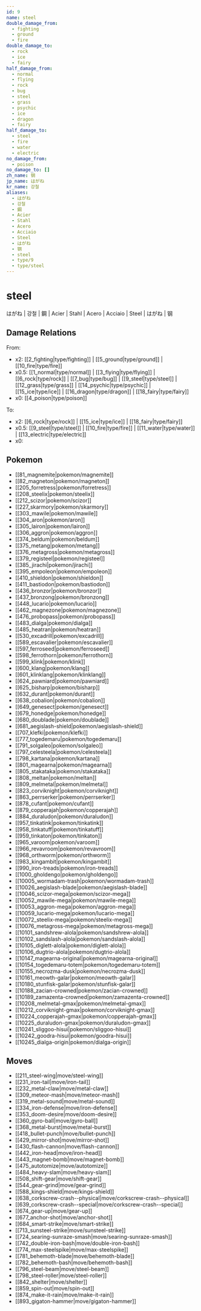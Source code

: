```yaml
---
id: 9
name: steel
double_damage_from:
  - fighting
  - ground
  - fire
double_damage_to:
  - rock
  - ice
  - fairy
half_damage_from:
  - normal
  - flying
  - rock
  - bug
  - steel
  - grass
  - psychic
  - ice
  - dragon
  - fairy
half_damage_to:
  - steel
  - fire
  - water
  - electric
no_damage_from:
  - poison
no_damage_to: []
zh_name: 钢
jp_name: はがね
kr_name: 강철
aliases:
  - はがね
  - 강철
  - 鋼
  - Acier
  - Stahl
  - Acero
  - Acciaio
  - Steel
  - はがね
  - 钢
  - steel
  - type/9
  - type/steel
---
```

# steel

はがね | 강철 | 鋼 | Acier | Stahl | Acero | Acciaio | Steel | はがね | 钢

## Damage Relations

From:
- x2: [[2_fighting|type/fighting]] | [[5_ground|type/ground]] | [[10_fire|type/fire]]
- x0.5: [[1_normal|type/normal]] | [[3_flying|type/flying]] | [[6_rock|type/rock]] | [[7_bug|type/bug]] | [[9_steel|type/steel]] | [[12_grass|type/grass]] | [[14_psychic|type/psychic]] | [[15_ice|type/ice]] | [[16_dragon|type/dragon]] | [[18_fairy|type/fairy]]
- x0: [[4_poison|type/poison]]

To:
- x2: [[6_rock|type/rock]] | [[15_ice|type/ice]] | [[18_fairy|type/fairy]]
- x0.5: [[9_steel|type/steel]] | [[10_fire|type/fire]] | [[11_water|type/water]] | [[13_electric|type/electric]]
- x0: 

## Pokemon

- [[81_magnemite|pokemon/magnemite]]
- [[82_magneton|pokemon/magneton]]
- [[205_forretress|pokemon/forretress]]
- [[208_steelix|pokemon/steelix]]
- [[212_scizor|pokemon/scizor]]
- [[227_skarmory|pokemon/skarmory]]
- [[303_mawile|pokemon/mawile]]
- [[304_aron|pokemon/aron]]
- [[305_lairon|pokemon/lairon]]
- [[306_aggron|pokemon/aggron]]
- [[374_beldum|pokemon/beldum]]
- [[375_metang|pokemon/metang]]
- [[376_metagross|pokemon/metagross]]
- [[379_registeel|pokemon/registeel]]
- [[385_jirachi|pokemon/jirachi]]
- [[395_empoleon|pokemon/empoleon]]
- [[410_shieldon|pokemon/shieldon]]
- [[411_bastiodon|pokemon/bastiodon]]
- [[436_bronzor|pokemon/bronzor]]
- [[437_bronzong|pokemon/bronzong]]
- [[448_lucario|pokemon/lucario]]
- [[462_magnezone|pokemon/magnezone]]
- [[476_probopass|pokemon/probopass]]
- [[483_dialga|pokemon/dialga]]
- [[485_heatran|pokemon/heatran]]
- [[530_excadrill|pokemon/excadrill]]
- [[589_escavalier|pokemon/escavalier]]
- [[597_ferroseed|pokemon/ferroseed]]
- [[598_ferrothorn|pokemon/ferrothorn]]
- [[599_klink|pokemon/klink]]
- [[600_klang|pokemon/klang]]
- [[601_klinklang|pokemon/klinklang]]
- [[624_pawniard|pokemon/pawniard]]
- [[625_bisharp|pokemon/bisharp]]
- [[632_durant|pokemon/durant]]
- [[638_cobalion|pokemon/cobalion]]
- [[649_genesect|pokemon/genesect]]
- [[679_honedge|pokemon/honedge]]
- [[680_doublade|pokemon/doublade]]
- [[681_aegislash-shield|pokemon/aegislash-shield]]
- [[707_klefki|pokemon/klefki]]
- [[777_togedemaru|pokemon/togedemaru]]
- [[791_solgaleo|pokemon/solgaleo]]
- [[797_celesteela|pokemon/celesteela]]
- [[798_kartana|pokemon/kartana]]
- [[801_magearna|pokemon/magearna]]
- [[805_stakataka|pokemon/stakataka]]
- [[808_meltan|pokemon/meltan]]
- [[809_melmetal|pokemon/melmetal]]
- [[823_corviknight|pokemon/corviknight]]
- [[863_perrserker|pokemon/perrserker]]
- [[878_cufant|pokemon/cufant]]
- [[879_copperajah|pokemon/copperajah]]
- [[884_duraludon|pokemon/duraludon]]
- [[957_tinkatink|pokemon/tinkatink]]
- [[958_tinkatuff|pokemon/tinkatuff]]
- [[959_tinkaton|pokemon/tinkaton]]
- [[965_varoom|pokemon/varoom]]
- [[966_revavroom|pokemon/revavroom]]
- [[968_orthworm|pokemon/orthworm]]
- [[983_kingambit|pokemon/kingambit]]
- [[990_iron-treads|pokemon/iron-treads]]
- [[1000_gholdengo|pokemon/gholdengo]]
- [[10005_wormadam-trash|pokemon/wormadam-trash]]
- [[10026_aegislash-blade|pokemon/aegislash-blade]]
- [[10046_scizor-mega|pokemon/scizor-mega]]
- [[10052_mawile-mega|pokemon/mawile-mega]]
- [[10053_aggron-mega|pokemon/aggron-mega]]
- [[10059_lucario-mega|pokemon/lucario-mega]]
- [[10072_steelix-mega|pokemon/steelix-mega]]
- [[10076_metagross-mega|pokemon/metagross-mega]]
- [[10101_sandshrew-alola|pokemon/sandshrew-alola]]
- [[10102_sandslash-alola|pokemon/sandslash-alola]]
- [[10105_diglett-alola|pokemon/diglett-alola]]
- [[10106_dugtrio-alola|pokemon/dugtrio-alola]]
- [[10147_magearna-original|pokemon/magearna-original]]
- [[10154_togedemaru-totem|pokemon/togedemaru-totem]]
- [[10155_necrozma-dusk|pokemon/necrozma-dusk]]
- [[10161_meowth-galar|pokemon/meowth-galar]]
- [[10180_stunfisk-galar|pokemon/stunfisk-galar]]
- [[10188_zacian-crowned|pokemon/zacian-crowned]]
- [[10189_zamazenta-crowned|pokemon/zamazenta-crowned]]
- [[10208_melmetal-gmax|pokemon/melmetal-gmax]]
- [[10212_corviknight-gmax|pokemon/corviknight-gmax]]
- [[10224_copperajah-gmax|pokemon/copperajah-gmax]]
- [[10225_duraludon-gmax|pokemon/duraludon-gmax]]
- [[10241_sliggoo-hisui|pokemon/sliggoo-hisui]]
- [[10242_goodra-hisui|pokemon/goodra-hisui]]
- [[10245_dialga-origin|pokemon/dialga-origin]]

## Moves

- [[211_steel-wing|move/steel-wing]]
- [[231_iron-tail|move/iron-tail]]
- [[232_metal-claw|move/metal-claw]]
- [[309_meteor-mash|move/meteor-mash]]
- [[319_metal-sound|move/metal-sound]]
- [[334_iron-defense|move/iron-defense]]
- [[353_doom-desire|move/doom-desire]]
- [[360_gyro-ball|move/gyro-ball]]
- [[368_metal-burst|move/metal-burst]]
- [[418_bullet-punch|move/bullet-punch]]
- [[429_mirror-shot|move/mirror-shot]]
- [[430_flash-cannon|move/flash-cannon]]
- [[442_iron-head|move/iron-head]]
- [[443_magnet-bomb|move/magnet-bomb]]
- [[475_autotomize|move/autotomize]]
- [[484_heavy-slam|move/heavy-slam]]
- [[508_shift-gear|move/shift-gear]]
- [[544_gear-grind|move/gear-grind]]
- [[588_kings-shield|move/kings-shield]]
- [[638_corkscrew-crash--physical|move/corkscrew-crash--physical]]
- [[639_corkscrew-crash--special|move/corkscrew-crash--special]]
- [[674_gear-up|move/gear-up]]
- [[677_anchor-shot|move/anchor-shot]]
- [[684_smart-strike|move/smart-strike]]
- [[713_sunsteel-strike|move/sunsteel-strike]]
- [[724_searing-sunraze-smash|move/searing-sunraze-smash]]
- [[742_double-iron-bash|move/double-iron-bash]]
- [[774_max-steelspike|move/max-steelspike]]
- [[781_behemoth-blade|move/behemoth-blade]]
- [[782_behemoth-bash|move/behemoth-bash]]
- [[796_steel-beam|move/steel-beam]]
- [[798_steel-roller|move/steel-roller]]
- [[842_shelter|move/shelter]]
- [[859_spin-out|move/spin-out]]
- [[874_make-it-rain|move/make-it-rain]]
- [[893_gigaton-hammer|move/gigaton-hammer]]

